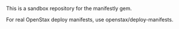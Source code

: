 This is a sandbox repository for the manifestly gem.

For real OpenStax deploy manifests, use openstax/deploy-manifests.
